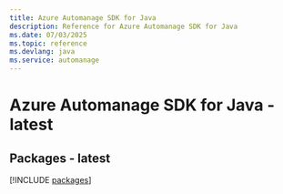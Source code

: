 ```yaml
---
title: Azure Automanage SDK for Java
description: Reference for Azure Automanage SDK for Java
ms.date: 07/03/2025
ms.topic: reference
ms.devlang: java
ms.service: automanage
---
```

# Azure Automanage SDK for Java - latest
## Packages - latest
[!INCLUDE [packages](automanage-index.md)]